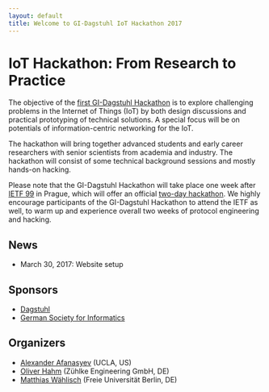 ```yaml
---
layout: default
title: Welcome to GI-Dagstuhl IoT Hackathon 2017
---
```


# IoT Hackathon: From Research to Practice

The objective of the [first GI-Dagstuhl Hackathon](http://www.dagstuhl.de/17303) is to explore challenging problems in the Internet of Things (IoT) by both design discussions and practical prototyping of technical solutions.
A special focus will be on potentials of information-centric networking for the IoT.

The hackathon will bring together advanced students and early career researchers with senior scientists from academia and industry.
The hackathon will consist of some technical background sessions and mostly hands-on hacking.

Please note that the GI-Dagstuhl Hackathon will take place one week after [IETF 99](https://ietf.org/meeting/99/index.html) in Prague, which will offer an official [two-day hackathon](https://ietf.org/hackathon/index.html).
We highly encourage participants of the GI-Dagstuhl Hackathon to attend the IETF as well, to warm up and experience overall two weeks of protocol engineering and hacking.

## News

- March 30, 2017: Website setup

## Sponsors

- [Dagstuhl](https://www.dagstuhl.de/en/)
- [German Society for Informatics](https://en.gi.de)

## Organizers
- [Alexander Afanasyev](http://lasr.cs.ucla.edu/afanasyev/index.html) (UCLA, US)
- [Oliver Hahm](https://www.linkedin.com/in/oliver-hahm/) (Z&uuml;hlke Engineering GmbH, DE)
- [Matthias W&auml;hlisch](http://www.cs.fu-berlin.de/~waehl) (Freie Universit&auml;t Berlin, DE)
